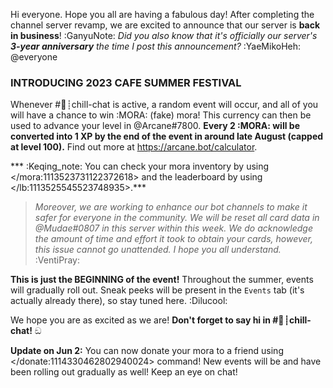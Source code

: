 Hi everyone. Hope you all are having a fabulous day! After completing the channel server revamp, we are excited to announce that our server is **back in business**! :GanyuNote:  _Did you also know that it's officially our server's **3-year anniversary** the time I post this announcement?_ :YaeMikoHeh:  @everyone 
### **__INTRODUCING 2023 CAFE SUMMER FESTIVAL__**

Whenever #🍞┊chill-chat is active, a random event will occur, and all of you will have a chance to win :MORA: (fake) mora! This currency can then be used to advance your level in @Arcane#7800. **Every 2 :MORA: will be converted into 1 XP by the end of the event in around late August (capped at level 100).** Find out more at https://arcane.bot/calculator.

*** :Keqing_note: You can check your mora inventory by using </mora:1113523731122372618> and the leaderboard by using </lb:1113525545523748935>.***

> _Moreover, we are working to enhance our bot channels to make it safer for everyone in the community. We will be reset all card data in @Mudae#0807 in this server within this week.  We do acknowledge the amount of time and effort it took to obtain your cards, however, this issue cannot go unattended. I hope you all understand._ :VentiPray: 

**This is just the BEGINNING of the event!** Throughout the summer, events will gradually roll out. Sneak peeks will be present in the `Events` tab (it's actually already there), so stay tuned here. :Dilucool:

We hope you are as excited as we are! **Don't forget to say hi in #🍞┊chill-chat!** ඞ

**Update on Jun 2:** You can now donate your mora to a friend using </donate:1114330462802940024> command! New events will be and have been rolling out gradually as well! Keep an eye on chat!
